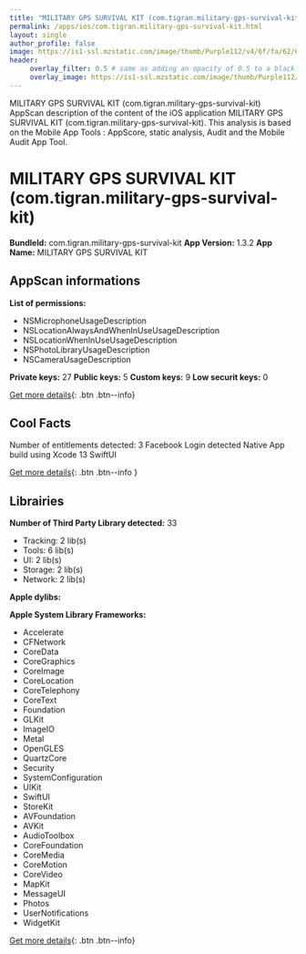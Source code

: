 ```yaml
---
title: "MILITARY GPS SURVIVAL KIT (com.tigran.military-gps-survival-kit)"
permalink: /apps/ios/com.tigran.military-gps-survival-kit.html
layout: single
author_profile: false
image: https://is1-ssl.mzstatic.com/image/thumb/Purple112/v4/6f/fa/62/6ffa6288-2d11-92c9-1a3f-97a82953b23b/AppIcon-0-1x_U007emarketing-0-5-0-85-220.png/512x512bb.jpg
header: 
     overlay_filter: 0.5 # same as adding an opacity of 0.5 to a black background
     overlay_image: https://is1-ssl.mzstatic.com/image/thumb/Purple112/v4/6f/fa/62/6ffa6288-2d11-92c9-1a3f-97a82953b23b/AppIcon-0-1x_U007emarketing-0-5-0-85-220.png/512x512bb.jpg
---
```

MILITARY GPS SURVIVAL KIT (com.tigran.military-gps-survival-kit) AppScan description of the content of the iOS application MILITARY GPS SURVIVAL KIT (com.tigran.military-gps-survival-kit). This analysis is based on the Mobile App Tools : AppScore, static analysis, Audit and the Mobile Audit App Tool.

# MILITARY GPS SURVIVAL KIT (com.tigran.military-gps-survival-kit)

**BundleId:** com.tigran.military-gps-survival-kit
**App Version:** 1.3.2
**App Name:** MILITARY GPS SURVIVAL KIT


## AppScan informations 

**List of permissions:** 
- NSMicrophoneUsageDescription
- NSLocationAlwaysAndWhenInUseUsageDescription
- NSLocationWhenInUseUsageDescription
- NSPhotoLibraryUsageDescription
- NSCameraUsageDescription
  
  
**Private keys:** 27
**Public keys:** 5
**Custom keys:** 9
**Low securit keys:** 0
  
[Get more details](/pricing.html){: .btn .btn--info}

## Cool Facts

Number of entitlements detected: 3
Facebook Login detected
Native App
build using Xcode 13
SwiftUI
  
[Get more details](/pricing.html){: .btn .btn--info }

## Librairies 
**Number of Third Party Library detected:** 33
- Tracking: 2 lib(s)
- Tools: 6 lib(s)
- UI: 2 lib(s)
- Storage: 2 lib(s)
- Network: 2 lib(s)


**Apple dylibs:**


**Apple System Library Frameworks:**
- Accelerate
- CFNetwork
- CoreData
- CoreGraphics
- CoreImage
- CoreLocation
- CoreTelephony
- CoreText
- Foundation
- GLKit
- ImageIO
- Metal
- OpenGLES
- QuartzCore
- Security
- SystemConfiguration
- UIKit
- SwiftUI
- StoreKit
- AVFoundation
- AVKit
- AudioToolbox
- CoreFoundation
- CoreMedia
- CoreMotion
- CoreVideo
- MapKit
- MessageUI
- Photos
- UserNotifications
- WidgetKit


  
[Get more details](/pricing.html){: .btn .btn--info}


